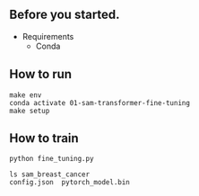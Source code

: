 ## Before you started.
- Requirements
    - Conda

## How to run
```
make env
conda activate 01-sam-transformer-fine-tuning
make setup
```

## How to train
```
python fine_tuning.py

ls sam_breast_cancer
config.json  pytorch_model.bin
```